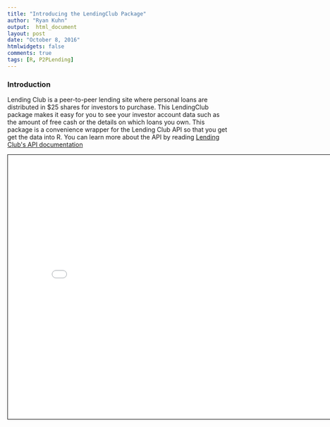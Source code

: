 ```yaml
---
title: "Introducing the LendingClub Package"
author: "Ryan Kuhn"
output:  html_document
layout: post
date: "October 8, 2016"
htmlwidgets: false
comments: true
tags: [R, P2PLending]
---
```




### Introduction  
Lending Club is a peer-to-peer lending site where personal loans are distributed in $25 shares for investors to purchase. This LendingClub package makes it easy for you to see your investor account data such as the amount of free cash or the details on which loans you own. This package is a convenience wrapper for the Lending Club API so that you get get the data into R. You can learn more about the API by reading [Lending Club's API documentation](https://www.lendingclub.com/developers/lc-api.action)

<style>
    #wrap { width: 600px; height: 390px; padding: 0; overflow: hidden; }
    #frame { width: 800px; height: 600px; border: 1px solid black; }
	/*
    #frame {
        -webkit-transform: scale(0.80);
		-moz-transform: scale(0.80);
		-o-transform: scale(0.80);
		-ms-transform: scale(0.80);        
        -moz-transform-origin: 0 0;
        -o-transform-origin: 0 0;
        -webkit-transform-origin: 0 0;
    }
	*/
</style>

<iframe src= "/images/LendingClubPres.html" scrolling="no" id="frame"></iframe>